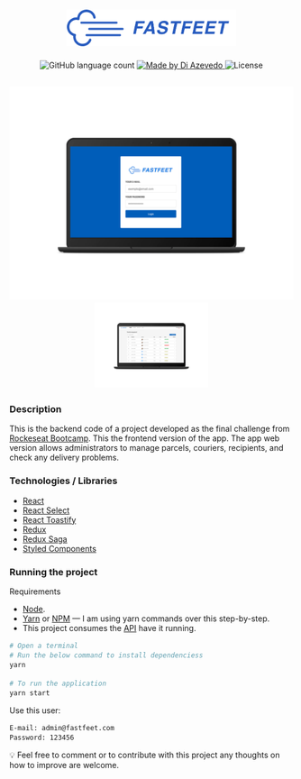 <h1 align="center">
  <img alt="Fastfeet" title="Fastfeet" src=".github/logo-text.png" width="300px" />
</h1>

<p align="center">
  <img alt="GitHub language count" src="https://img.shields.io/github/languages/count/diazevedo/fast-feet-web">

  <a href="https://github.com/diazevedo">
    <img alt="Made by Di Azevedo" src="https://img.shields.io/badge/made%20by-DiAzevedo-%2325b0e6">
  </a>

  <img alt="License" src="https://img.shields.io/badge/license-MIT-%2304D361">
</p>

<h2 align="center">
  <img alt="Login page" src=".github/laptop-nb-login.png" />
  <img alt="Login page" src=".github/laptop-nb-dashboard.png" width="40%" height="50%" />
</h2>

### Description

This is the backend code of a project developed as the final challenge from [Rockeseat Bootcamp](https://rocketseat.com.br/gostack). This the frontend version of the app.
The app web version allows administrators to manage parcels, couriers, recipients, and check any delivery problems.

### Technologies / Libraries

- [React](https://reactjs.org/)
- [React Select](https://react-select.com/)
- [React Toastify](https://github.com/fkhadra/react-toastify)
- [Redux](https://redux.js.org/introduction/getting-started)
- [Redux Saga](https://redux-saga.js.org/)
- [Styled Components](https://styled-components.com/)

### Running the project

Requirements

- [Node](https://nodejs.org/en/).
- [Yarn](https://yarnpkg.com/) or [NPM](https://www.npmjs.com/) — I am using yarn commands over this step-by-step.
- This project consumes the [API](https://www.github/diazevedo.com/fast-feet) have it running.

```bash
# Open a terminal
# Run the below command to install dependenciess
yarn

# To run the application
yarn start
```

Use this user:

```bash
E-mail: admin@fastfeet.com
Password: 123456
```

:bulb: Feel free to comment or to contribute with this project any thoughts on how to improve are welcome.
